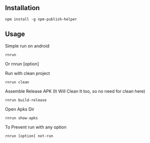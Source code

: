 **Installation**
----------------

    npm install -g npm-publish-helper

**Usage**
---------

Simple run on android

    rnrun
Or
    rnrun [option]

Run with clean project

    rnrun clean

Assemble Release APK (It Will Clean It too, so no need for clean here)

    rnrun build-release

Open Apks Dir

    rnrun show-apks

To Prevent run with any option

    rnrun [option] not-run